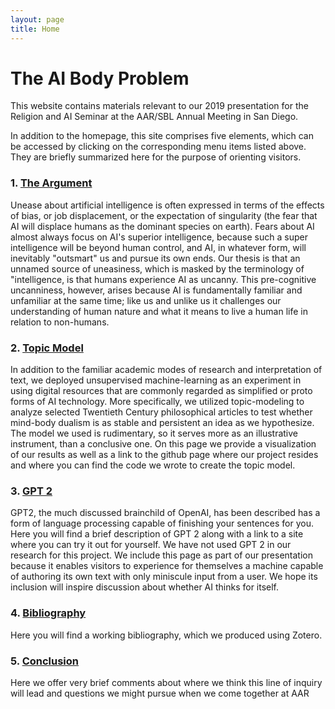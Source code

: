 ```yaml
---
layout: page
title: Home
---
```

# The AI Body Problem

This website contains materials relevant to our 2019 presentation for the Religion and AI Seminar at the AAR/SBL Annual Meeting in San Diego.

In addition to the homepage, this site comprises five elements, which can be accessed by clicking on the corresponding menu items listed above.  They are briefly summarized here for the purpose of orienting visitors.

### 1. [The Argument](https://iliff.github.io/aar-presentation-2019/argument.html)

Unease about artificial intelligence is often expressed in terms of the effects of bias, or job displacement, or the expectation of singularity (the fear that AI will displace humans as the dominant species on earth). Fears about AI almost always focus on AI's superior intelligence, because such a super intelligence will be beyond human control, and AI, in whatever form, will inevitably "outsmart" us and pursue its own ends.  Our thesis is that an unnamed source of uneasiness, which is masked by the terminology of "intelligence, is that humans experience AI as uncanny.  This pre-cognitive uncanniness, however, arises because AI is fundamentally familiar and unfamiliar at the same time; like us and unlike us it challenges our understanding of human nature and what it means to live a human life in relation to non-humans.

### 2. [Topic Model](https://iliff.github.io/aar-presentation-2019/topic-model.html)

In addition to the familiar academic modes of research and interpretation of text, we deployed unsupervised machine-learning as an experiment in using digital resources that are commonly regarded as simplified or proto forms of AI technology.  More specifically, we utilized topic-modeling to analyze selected Twentieth Century philosophical articles to test whether mind-body dualism is as stable and persistent an idea as we hypothesize.  The model we used is rudimentary, so it serves more as an illustrative instrument, than a conclusive one.  On this page we provide a visualization of our results as well as a link to the github page where our project resides and where you can find the code we wrote to create the topic model.

### 3. [GPT 2](https://iliff.github.io/aar-presentation-2019/topic-model.html)

GPT2, the much discussed brainchild of OpenAI, has been described has a form of language processing capable of finishing your sentences for you.  Here you will find a brief description of GPT 2 along with a link to a site where you can try it out for yourself.  We have not used GPT 2 in our research for this project.  We include this page as part of our presentation because it enables visitors to experience for themselves a machine capable of authoring its own text with only miniscule input from a user.  We hope its inclusion will inspire discussion about whether AI thinks for itself.   

### 4. [Bibliography](https://iliff.github.io/aar-presentation-2019/bibliography.html)

Here you will find a working bibliography, which we produced using Zotero.

### 5. [Conclusion](https://iliff.github.io/aar-presentation-2019/conclusion.html)

Here we offer very brief comments about where we think this line of inquiry will lead and questions we might pursue when we come together at AAR
